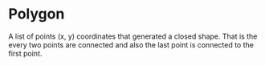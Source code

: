 # Polygon

A list of points (x, y) coordinates that generated a closed shape. That is the every two points are connected and also the last point is connected to the first point.


